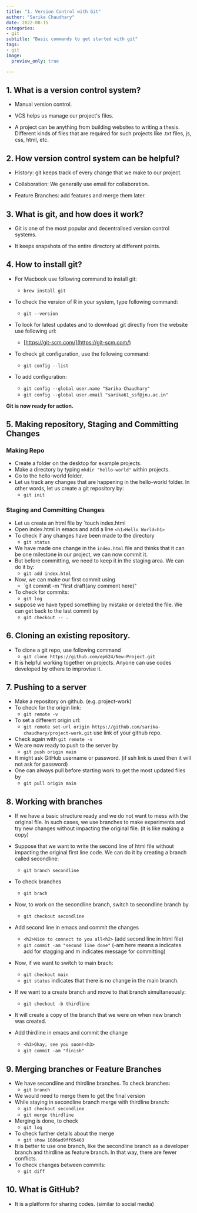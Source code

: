 ```yaml
---
title: "1. Version Control with Git"
author: "Sarika Chaudhary"
date: 2022-08-15
categories: 
- git
subtitle: "Basic commands to get started with git"
tags: 
- git
image:
  preview_only: true

---
```



## 1. What is a version control system?

- Manual version control.

- VCS helps us manage our project's files.

- A project can be anything from building websites to writing a thesis.
  Different kinds of files that are required for such projects
  like .txt files, js, css, html, etc.

## 2. How version control system can be helpful?

- History: git keeps track of every change that we make to our project.

- Collaboration: We generally use email for collaboration.

- Feature Branches: add features and merge them later.

## 3. What is git, and how does it work?

- Git is one of the most popular and decentralised version control systems.

- It keeps snapshots of the entire directory at different points.

## 4. How to install git?

- For Macbook use following command to install git:

  - `brew install git`

- To check the version of R in your system, type following command:
  - `git --version`

- To look for latest updates and to download git directly from the website use 
following url:

  - [https://git-scm.com/](https://git-scm.com/)

- To check git configuration, use the following command:
  - `git config --list`

- To add configuration:
   - `git config --global user.name "Sarika Chaudhary"`
   - `git config --global user.email "sarika61_ssf@jnu.ac.in"`
   
**Git is now ready for action.**

## 5. Making repository, Staging and Committing Changes

### Making Repo
- Create a folder on the desktop for example projects.
- Make a directory by typing `mkdir "hello-world"` within projects.
- Go to the hello-world folder. 
- Let us track any changes that are happening in the hello-world folder.
    In other words, let us create a git repository by:
  - `git init`

### Staging and Committing Changes
- Let us create an html file by `touch index.html
- Open index.html in emacs and add a line `<h1>Hello World<h1>`
- To check if any changes have been made to the directory
  - `git status`
- We have made one change in the `index.html` file and thinks that it can be one milestone in our project, we can now commit it.
- But before committing, we need to keep it in the staging area. We can do it by:
  - `git add index.html`
- Now, we can make our first commit using
  - `git commit -m "first draft(any comment here)"
- To check for commits:
  - `git log`
- suppose  we have typed something by mistake or deleted the file.
    We can get back to the last commit by
  - `git checkout -- .`

## 6. Cloning an existing repository.
- To clone a git repo, use following command
  - `git clone https://github.com/ep624/New-Project.git`
- It is helpful working together on projects. Anyone can use codes developed
   by others to improvise it.

## 7. Pushing to a server
- Make a repository on github. (e.g. project-work)
- To check for the origin link:
  - `git remote -v`
- To set a different origin url:
  - `git remote set-url origin https://github.com/sarika-chaudhary/project-work.git` use link of your github repo.
- Check again with `git remote -v`
- We are now ready to push to the server by 
  - `git push origin main`
- It might ask GitHub username or password. (if ssh link is used then it will not ask for password)
- One can always pull before starting work to get the most updated files by 
  - `git pull origin main`

## 8. Working with branches
- If we have a basic structure ready and we do not want to mess with the original file. In such cases, we use branches to make experiments and try new changes without impacting the original file. (it is like making a copy)
- Suppose that we want to write the second line of html file without impacting the original first line code. We can do it by creating a branch called secondline:
  - `git branch secondline`
- To check branches
  - `git brach`
- Now, to work on the secondline branch, switch to secondline branch by 
  - `git checkout secondline`
- Add second line in emacs and commit the changes
  - `<h2>Nice to connect to you all<h2>` (add second line in html file)
  - `git commit -am "second line done"` (-am here means a indicates add for stagging and m indicates message for committing)

- Now, if we want to switch to main brach:
  - `git checkout main`
  - `git status` indicates that there is no change in the main branch.
- If we want to a create branch and move to that branch simultaneously:
  - `git checkout -b thirdline`
- It will create a copy of the branch that we were on when new branch was created. 

- Add thirdline in emacs and commit the change
  - `<h3>Okay, see you soon!<h3>`
  - `git commit -am "finish"`

## 9. Merging branches or Feature Branches 

- We have secondline and thirdline branches. To check branches:
  - `git branch`
- We would need to merge them to get the final version
- While staying in secondline branch merge with thirdline branch:
  - `git checkout secondline`
  - `git merge thirdline`
- Merging is done, to check
  - `git log`
- To check further details about the merge 
  - `git show 1606ad9ff05463` 
- It is better to use one branch, like the secondline branch as
    a developer branch and thirdline as feature branch.
    In that way, there are fewer conflicts.
- To check changes between commits:
  - `git diff`

## 10. What is GitHub?

- It is a platform for sharing codes.
    (similar to social media)
